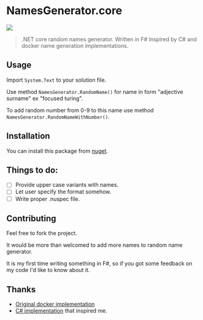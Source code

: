 # NamesGenerator.core
[![](https://img.shields.io/nuget/v/NamesGenerator.core.svg)](https://www.nuget.org/packages/NamesGenerator.core/)

> .NET core random names generator. Written in F#
> Inspired by C# and docker name generation implementations.


## Usage
Import `System.Text` to your solution file.

Use method `NamesGenerator.RandomName()` for name in form "adjective surname" ex "focused turing".

To add random number from 0-9 to this name use method `NamesGenerator.RandomNameWithNumber()`.


## Installation

You can install this package from [nuget](https://www.nuget.org/packages/NamesGenerator.core/).


## Things to do:

- [ ] Provide upper case variants with names.
- [ ] Let user specify the format somehow.
- [ ] Write proper .nuspec file.

## Contributing

Feel free to fork the project.

It would be more than welcomed to add more names to random name generator.

It is my first time writing something in F#, 
so if you got some feedback on my code I'd like to know about it.

## Thanks

- [Original docker implementation](https://github.com/moby/moby/blob/master/pkg/namesgenerator/names-generator.go)
- [C# implementation](https://github.com/richardkundl/NamesGenerator/blob/master/NamesGenerator/NamesGenerator.cs) that inspired me.